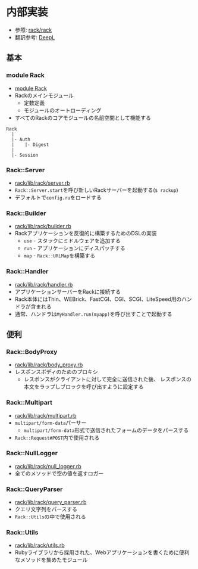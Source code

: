 # 内部実装
- 参照: [rack/rack](https://github.com/rack/rack)
- 翻訳参考: [DeepL](https://www.deepl.com/translator)

## 基本
### module Rack
- [module Rack](https://github.com/rack/rack/blob/master/lib/rack.rb)
- Rackのメインモジュール
  - 定数定義
  - モジュールのオートローディング
- すべてのRackのコアモジュールの名前空間として機能する
```
Rack
  |
  |- Auth
  |    |- Digest
  |
  |- Session
```

### Rack::Server
- [rack/lib/rack/server.rb](https://github.com/rack/rack/blob/master/lib/rack/server.rb)
- `Rack::Server.start`を呼び新しいRackサーバーを起動する(`$ rackup`)
- デフォルトで`config.ru`をロードする

### Rack::Builder
- [rack/lib/rack/builder.rb](https://github.com/rack/rack/blob/master/lib/rack/builder.rb)
- Rackアプリケーションを反復的に構築するためのDSLの実装
  - `use` - スタックにミドルウェアを追加する
  - `run` - アプリケーションにディスパッチする
  - `map` - `Rack::URLMap`を構築する

### Rack::Handler
- [rack/lib/rack/handler.rb](https://github.com/rack/rack/blob/master/lib/rack/handler.rb)
- アプリケーションサーバーをRackに接続する
- Rack本体にはThin、WEBrick、FastCGI、CGI、SCGI、LiteSpeed用のハンドラが含まれる
- 通常、ハンドラは`MyHandler.run(myapp)`を呼び出すことで起動する

## 便利
### Rack::BodyProxy
- [rack/lib/rack/body_proxy.rb](https://github.com/rack/rack/blob/master/lib/rack/body_proxy.rb)
- レスポンスボディのためのプロキシ
  - レスポンスがクライアントに対して完全に送信された後、
    レスポンスの本文をラップしブロックを呼び出すように設定する

### Rack::Multipart
- [rack/lib/rack/multipart.rb](https://github.com/rack/rack/blob/master/lib/rack/multipart.rb)
- `multipart/form-data`パーサー
  - `multipart/form-data`形式で送信されたフォームのデータをパースする
- `Rack::Request#POST`内で使用される

### Rack::NullLogger
- [rack/lib/rack/null_logger.rb](https://github.com/rack/rack/blob/master/lib/rack/null_logger.rb)
- 全てのメソッドで空の値を返すロガー

### Rack::QueryParser
- [rack/lib/rack/query_parser.rb](https://github.com/rack/rack/blob/master/lib/rack/query_parser.rb)
- クエリ文字列をパースする
- `Rack::Utils`の中で使用される

### Rack::Utils
- [rack/lib/rack/utils.rb](https://github.com/rack/rack/blob/master/lib/rack/utils.rb)
- Rubyライブラリから採用された、Webアプリケーションを書くために便利なメソッドを集めたモジュール
